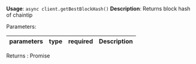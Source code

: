 **Usage**: `async client.getBestBlockHash()`
**Description**: Returns block hash of chaintip

Parameters:

| parameters             | type               | required       | Description                                                                                             |
|------------------------|--------------------|----------------| ------------------------------------------------------------------------------------------------ |

Returns : Promise<string>

